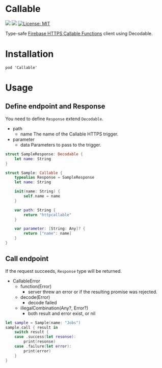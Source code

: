 # Callable

![](https://cocoapod-badges.herokuapp.com/v/Callable/badge.png)
![](https://cocoapod-badges.herokuapp.com/p/Callable/badge.png)
[![License: MIT](https://img.shields.io/badge/License-MIT-green.svg)](https://opensource.org/licenses/MIT)
<!-- [![Build Status](https://travis-ci.org/starhoshi/Callable.svg?branch=master)](https://travis-ci.org/starhoshi/Callable) -->

Type-safe [Firebase HTTPS Callable Functions](https://firebase.google.com/docs/functions/callable) client using Decodable.

# Installation

```
pod 'Callable'
```

# Usage

## Define endpoint and Response

You need to define `Response` extend `Decodable`.

* path
    * name The name of the Callable HTTPS trigger.
* parameter
    * data Parameters to pass to the trigger.

```swift
struct SampleResponse: Decodable {
    let name: String
}

struct Sample: Callable {
    typealias Response = SampleResponse
    let name: String

    init(name: String) {
        self.name = name
    }

    var path: String {
        return "httpcallable"
    }

    var parameter: [String: Any]? {
        return ["name": name]
    }
}
```

## Call endpoint

If the request succeeds, `Response` type will be returned.

* CallableError
    * function(Error)
        * server threw an error or if the resulting promise was rejected.
    * decode(Error) 
        * decode failed
    * illegalCombination(Any?, Error?)
        * both result and error exist, or nil

```swift
let sample = Sample(name: "Jobs")
sample.call { result in
    switch result {
    case .success(let resonse):
        print(resonse)
    case .failure(let error):
        print(error)
    }
}
```
